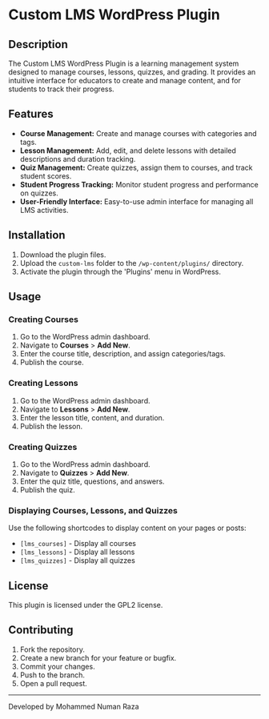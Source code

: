 # Custom LMS WordPress Plugin

## Description
The Custom LMS WordPress Plugin is a learning management system designed to manage courses, lessons, quizzes, and grading. It provides an intuitive interface for educators to create and manage content, and for students to track their progress.

## Features
- **Course Management:** Create and manage courses with categories and tags.
- **Lesson Management:** Add, edit, and delete lessons with detailed descriptions and duration tracking.
- **Quiz Management:** Create quizzes, assign them to courses, and track student scores.
- **Student Progress Tracking:** Monitor student progress and performance on quizzes.
- **User-Friendly Interface:** Easy-to-use admin interface for managing all LMS activities.

## Installation
1. Download the plugin files.
2. Upload the `custom-lms` folder to the `/wp-content/plugins/` directory.
3. Activate the plugin through the 'Plugins' menu in WordPress.

## Usage
### Creating Courses
1. Go to the WordPress admin dashboard.
2. Navigate to **Courses** > **Add New**.
3. Enter the course title, description, and assign categories/tags.
4. Publish the course.

### Creating Lessons
1. Go to the WordPress admin dashboard.
2. Navigate to **Lessons** > **Add New**.
3. Enter the lesson title, content, and duration.
4. Publish the lesson.

### Creating Quizzes
1. Go to the WordPress admin dashboard.
2. Navigate to **Quizzes** > **Add New**.
3. Enter the quiz title, questions, and answers.
4. Publish the quiz.

### Displaying Courses, Lessons, and Quizzes
Use the following shortcodes to display content on your pages or posts:
- `[lms_courses]` - Display all courses
- `[lms_lessons]` - Display all lessons
- `[lms_quizzes]` - Display all quizzes

<!-- ## Screenshots
1. **Course Management**
   ![Course Management](screenshots/course-management.png)
2. **Lesson Management**
   ![Lesson Management](screenshots/lesson-management.png)
3. **Quiz Management**
   ![Quiz Management](screenshots/quiz-management.png) -->

## License
This plugin is licensed under the GPL2 license.

## Contributing
1. Fork the repository.
2. Create a new branch for your feature or bugfix.
3. Commit your changes.
4. Push to the branch.
5. Open a pull request.

---

Developed by Mohammed Numan Raza
